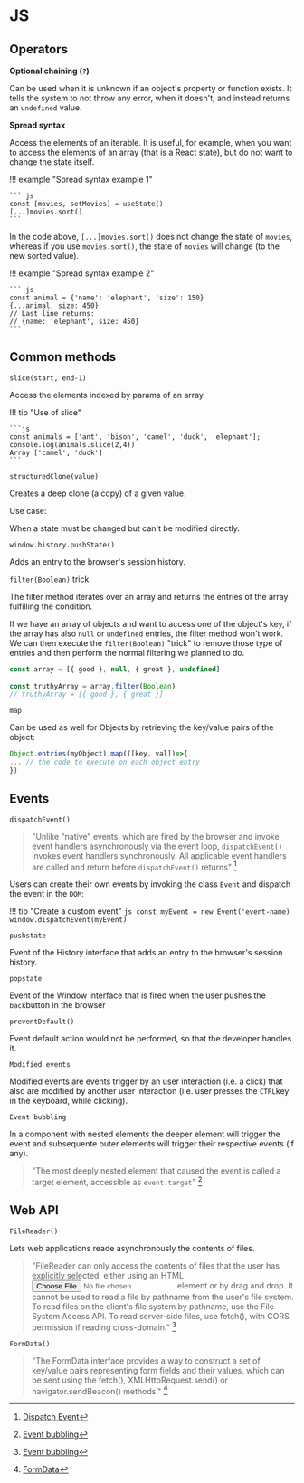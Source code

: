# JS
## Operators
**Optional chaining (`?`)**

Can be used when it is unknown if an object's property or function exists. It tells the system to not throw any error, when it doesn't, and instead returns an `undefined` value.

**Spread syntax**

Access the elements of an iterable. It is useful, for example, when you want to access the elements of an array (that is a React state), but do not want to change the state itself.

!!! example "Spread syntax example 1"

    ``` js
    const [movies, setMovies] = useState()
    [...]movies.sort()
    ```
In the code above, `[...]movies.sort()` does not change the state of `movies`, whereas if you use `movies.sort()`, the state of `movies` will change (to the new sorted value).

!!! example "Spread syntax example 2"

    ``` js
    const animal = {'name': 'elephant', 'size': 150}
    {...animal, size: 450}
    // Last line returns:
    // {name: 'elephant', size: 450}
    ```

## Common methods

`slice(start, end-1)` 

Access the elements indexed by params of an array.

!!! tip "Use of slice"

    ```js
    const animals = ['ant', 'bison', 'camel', 'duck', 'elephant'];
    console.log(animals.slice(2,4))
    Array ['camel', 'duck']
    ```

`structuredClone(value)`

Creates a deep clone (a copy) of a given value.

Use case:

When a state must be changed but can't be modified directly.

`window.history.pushState()`

Adds an entry to the browser's session history.

`filter(Boolean)` trick

The filter method iterates over an array and returns the entries of the array fulfilling the condition. 

If we have an array of objects and want to access one of the object's key, if the array has also `null` or `undefined` entries, the filter method won't work. We can then execute the `filter(Boolean)` "trick" to remove those type of entries and then perform the normal filtering we planned to do.

```js
const array = [{ good }, null, { great }, undefined]
 
const truthyArray = array.filter(Boolean)
// truthyArray = [{ good }, { great }]
```

`map` 

Can be used as well for Objects by retrieving the key/value pairs of the object:

```js
Object.entries(myObject).map(([key, val])=>{
... // the code to execute on each object entry
})
```

## Events

`dispatchEvent()`

 > "Unlike "native" events, which are fired by the browser and invoke event handlers asynchronously via the event loop, `dispatchEvent()` invokes event handlers synchronously. All applicable event handlers are called and return before `dispatchEvent()` returns" [^1] 
 
[^1]: [Dispatch Event](https://developer.mozilla.org/en-US/docs/Web/API/EventTarget/dispatchEvent)

Users can create their own events by invoking the class ``Event`` and dispatch the event in the `DOM`:

!!! tip "Create a custom event"
    ```js
        const myEvent = new Event('event-name)
        window.dispatchEvent(myEvent)
    ```

`pushstate`

Event of the History interface that adds an entry to the browser's session history.

`popstate`

Event of the Window interface that is fired when the user pushes the `back`button in the browser 

`preventDefault()`

Event default action would not be performed, so that the developer handles it.

`Modified events`

Modified events are events trigger by an user interaction (i.e. a click) that also are modified by another user interaction (i.e. user presses the `CTRL`key in the keyboard, while clicking).

`Event bubbling`

In a component with nested elements the deeper element will trigger the event and subsequente outer elements will trigger their respective events (if any).

 >"The most deeply nested element that caused the event is called a target element, accessible as `event.target`" [^2]

[^2]: [Event bubbling](https://javascript.info/bubbling-and-capturing)

## Web API

`FileReader()`

Lets web applications reade asynchronously the contents of files. 

 > "FileReader can only access the contents of files that the user has explicitly selected, either using an HTML <input type="file"> element or by drag and drop. It cannot be used to read a file by pathname from the user's file system. To read files on the client's file system by pathname, use the File System Access API. To read server-side files, use fetch(), with CORS permission if reading cross-domain." [^2]

 [^2]: [FileReader](https://developer.mozilla.org/en-US/docs/Web/API/FileReader)

`FormData()`

 >"The FormData interface provides a way to construct a set of key/value pairs representing form fields and their values, which can be sent using the fetch(), XMLHttpRequest.send() or navigator.sendBeacon() methods." [^3]

[^3]: [FormData](https://developer.mozilla.org/en-US/docs/Web/API/FormData)